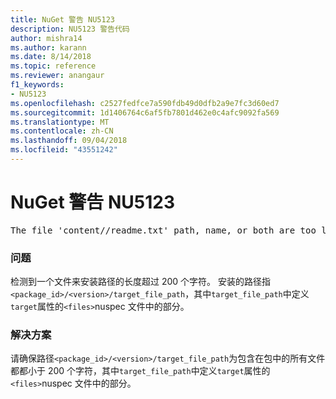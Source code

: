 ```yaml
---
title: NuGet 警告 NU5123
description: NU5123 警告代码
author: mishra14
ms.author: karann
ms.date: 8/14/2018
ms.topic: reference
ms.reviewer: anangaur
f1_keywords:
- NU5123
ms.openlocfilehash: c2527fedfce7a590fdb49d0dfb2a9e7fc3d60ed7
ms.sourcegitcommit: 1d1406764c6af5fb7801d462e0c4afc9092fa569
ms.translationtype: MT
ms.contentlocale: zh-CN
ms.lasthandoff: 09/04/2018
ms.locfileid: "43551242"
---
```

# <a name="nuget-warning-nu5123"></a>NuGet 警告 NU5123
<pre>The file 'content/<LongPath>/readme.txt' path, name, or both are too long. Your package might not work without long file path support. Please shorten the file path or file name.</pre>

### <a name="issue"></a>问题

检测到一个文件来安装路径的长度超过 200 个字符。 安装的路径指`<package_id>/<version>/target_file_path`，其中`target_file_path`中定义`target`属性的`<files>`nuspec 文件中的部分。


### <a name="solution"></a>解决方案

请确保路径`<package_id>/<version>/target_file_path`为包含在包中的所有文件都都小于 200 个字符，其中`target_file_path`中定义`target`属性的`<files>`nuspec 文件中的部分。

